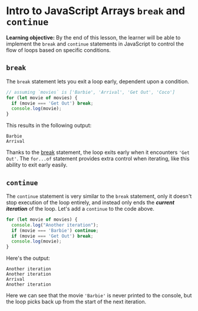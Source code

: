 <h1>
  <span class="headline">Intro to JavaScript Arrays</span>
  <span class="subhead"><code>break</code> and <code>continue</code></span>
</h1>

**Learning objective:** By the end of this lesson, the learner will be able to implement the `break` and `continue` statements in JavaScript to control the flow of loops based on specific conditions.

## `break`

The `break` statement lets you exit a loop early, dependent upon a condition.

```js
// assuming `movies` is ['Barbie', 'Arrival', 'Get Out', 'Coco']
for (let movie of movies) {
  if (movie === 'Get Out') break;
  console.log(movie);
}
```
This results in the following output: 

```text
Barbie
Arrival
```

Thanks to the [break](https://developer.mozilla.org/en-US/docs/Web/JavaScript/Reference/Statements/break) statement, the loop exits early when it encounters `'Get Out'`. The `for...of` statement provides extra control when iterating, like this ability to exit early easily.

## `continue`

The `continue` statement is very similar to the `break` statement, only it doesn't stop execution of the loop entirely, and instead only ends the ***current iteration*** of the loop. Let's add a `continue` to the code above. 

```js
for (let movie of movies) {
  console.log("Another iteration");
  if (movie === 'Barbie') continue;
  if (movie === 'Get Out') break;
  console.log(movie);
}
```

Here's the output:

```text
Another iteration
Another iteration
Arrival
Another iteration
```

Here we can see that the movie `'Barbie'` is never printed to the console, but the loop picks back up from the start of the next iteration.
